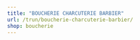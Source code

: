 ```yaml
---
title: "BOUCHERIE CHARCUTERIE BARBIER"
url: /trun/boucherie-charcuterie-barbier/
shop: boucherie
---
```

